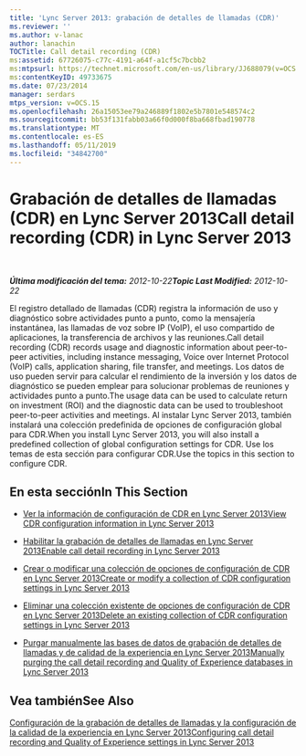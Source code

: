 ```yaml
---
title: 'Lync Server 2013: grabación de detalles de llamadas (CDR)'
ms.reviewer: ''
ms.author: v-lanac
author: lanachin
TOCTitle: Call detail recording (CDR)
ms:assetid: 67726075-c77c-4191-a64f-a1cf5c7bcbb2
ms:mtpsurl: https://technet.microsoft.com/en-us/library/JJ688079(v=OCS.15)
ms:contentKeyID: 49733675
ms.date: 07/23/2014
manager: serdars
mtps_version: v=OCS.15
ms.openlocfilehash: 26a15053ee79a246889f1802e5b7801e548574c2
ms.sourcegitcommit: bb53f131fabb03a66f0d000f8ba668fbad190778
ms.translationtype: MT
ms.contentlocale: es-ES
ms.lasthandoff: 05/11/2019
ms.locfileid: "34842700"
---
```

<div data-xmlns="http://www.w3.org/1999/xhtml">

<div class="topic" data-xmlns="http://www.w3.org/1999/xhtml" data-msxsl="urn:schemas-microsoft-com:xslt" data-cs="http://msdn.microsoft.com/en-us/">

<div data-asp="http://msdn2.microsoft.com/asp">

# <a name="call-detail-recording-cdr-in-lync-server-2013"></a><span data-ttu-id="a73eb-102">Grabación de detalles de llamadas (CDR) en Lync Server 2013</span><span class="sxs-lookup"><span data-stu-id="a73eb-102">Call detail recording (CDR) in Lync Server 2013</span></span>

</div>

<div id="mainSection">

<div id="mainBody">

<span> </span>

<span data-ttu-id="a73eb-103">_**Última modificación del tema:** 2012-10-22_</span><span class="sxs-lookup"><span data-stu-id="a73eb-103">_**Topic Last Modified:** 2012-10-22_</span></span>

<span data-ttu-id="a73eb-104">El registro detallado de llamadas (CDR) registra la información de uso y diagnóstico sobre actividades punto a punto, como la mensajería instantánea, las llamadas de voz sobre IP (VoIP), el uso compartido de aplicaciones, la transferencia de archivos y las reuniones.</span><span class="sxs-lookup"><span data-stu-id="a73eb-104">Call detail recording (CDR) records usage and diagnostic information about peer-to-peer activities, including instance messaging, Voice over Internet Protocol (VoIP) calls, application sharing, file transfer, and meetings.</span></span> <span data-ttu-id="a73eb-105">Los datos de uso pueden servir para calcular el rendimiento de la inversión y los datos de diagnóstico se pueden emplear para solucionar problemas de reuniones y actividades punto a punto.</span><span class="sxs-lookup"><span data-stu-id="a73eb-105">The usage data can be used to calculate return on investment (ROI) and the diagnostic data can be used to troubleshoot peer-to-peer activities and meetings.</span></span> <span data-ttu-id="a73eb-106">Al instalar Lync Server 2013, también instalará una colección predefinida de opciones de configuración global para CDR.</span><span class="sxs-lookup"><span data-stu-id="a73eb-106">When you install Lync Server 2013, you will also install a predefined collection of global configuration settings for CDR.</span></span> <span data-ttu-id="a73eb-107">Use los temas de esta sección para configurar CDR.</span><span class="sxs-lookup"><span data-stu-id="a73eb-107">Use the topics in this section to configure CDR.</span></span>

<div>

## <a name="in-this-section"></a><span data-ttu-id="a73eb-108">En esta sección</span><span class="sxs-lookup"><span data-stu-id="a73eb-108">In This Section</span></span>

  - [<span data-ttu-id="a73eb-109">Ver la información de configuración de CDR en Lync Server 2013</span><span class="sxs-lookup"><span data-stu-id="a73eb-109">View CDR configuration information in Lync Server 2013</span></span>](lync-server-2013-view-cdr-configuration-information.md)

  - [<span data-ttu-id="a73eb-110">Habilitar la grabación de detalles de llamadas en Lync Server 2013</span><span class="sxs-lookup"><span data-stu-id="a73eb-110">Enable call detail recording in Lync Server 2013</span></span>](lync-server-2013-enable-call-detail-recording.md)

  - [<span data-ttu-id="a73eb-111">Crear o modificar una colección de opciones de configuración de CDR en Lync Server 2013</span><span class="sxs-lookup"><span data-stu-id="a73eb-111">Create or modify a collection of CDR configuration settings in Lync Server 2013</span></span>](lync-server-2013-create-or-modify-a-collection-of-cdr-configuration-settings.md)

  - [<span data-ttu-id="a73eb-112">Eliminar una colección existente de opciones de configuración de CDR en Lync Server 2013</span><span class="sxs-lookup"><span data-stu-id="a73eb-112">Delete an existing collection of CDR configuration settings in Lync Server 2013</span></span>](lync-server-2013-delete-an-existing-collection-of-cdr-configuration-settings.md)

  - [<span data-ttu-id="a73eb-113">Purgar manualmente las bases de datos de grabación de detalles de llamadas y de calidad de la experiencia en Lync Server 2013</span><span class="sxs-lookup"><span data-stu-id="a73eb-113">Manually purging the call detail recording and Quality of Experience databases in Lync Server 2013</span></span>](lync-server-2013-manually-purging-the-call-detail-recording-and-quality-of-experience-databases.md)

</div>

<div>

## <a name="see-also"></a><span data-ttu-id="a73eb-114">Vea también</span><span class="sxs-lookup"><span data-stu-id="a73eb-114">See Also</span></span>


[<span data-ttu-id="a73eb-115">Configuración de la grabación de detalles de llamadas y la configuración de la calidad de la experiencia en Lync Server 2013</span><span class="sxs-lookup"><span data-stu-id="a73eb-115">Configuring call detail recording and Quality of Experience settings in Lync Server 2013</span></span>](lync-server-2013-configuring-call-detail-recording-and-quality-of-experience-settings.md)  
  

</div>

</div>

<span> </span>

</div>

</div>

</div>

